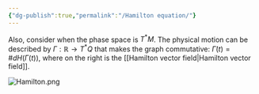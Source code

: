 ```yaml
---
{"dg-publish":true,"permalink":"/Hamilton equation/"}
---
```



Also, consider when the phase space is $T^{*}M$. The physical motion can be described by $\Gamma: \mathbb{R}\rightarrow T^{*}Q$ that makes the graph commutative: $\dot{\Gamma}(t)=\#dH(\Gamma(t))$, where on the right is the [[Hamilton vector field\|Hamilton vector field]].

![Hamilton.png](/img/user/Hamilton.png)